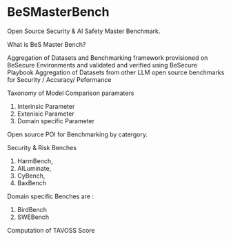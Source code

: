 # BeSMasterBench
Open Source Security &amp; AI Safety Master Benchmark.

What is BeS Master Bench?

Aggregation of Datasets and Benchmarking framework provisioned on BeSecure Environments and validated and verified using BeSecure Playbook Aggregation of Datasets from other LLM open source benchmarks for Security / Accuracy/ Peformance  

Taxonomy of Model Comparison paramaters

1. Interinsic Parameter
2. Extenisic Parameter
3. Domain specific Parameter



Open source POI for Benchmarking by catergory.

Security & Risk Benches 

1. HarmBench, 
2. AILuminate,  
3. CyBench,
4. BaxBench

Domain specific Benches are : 

1. BirdBench
2. SWEBench

Computation of TAVOSS Score
 
